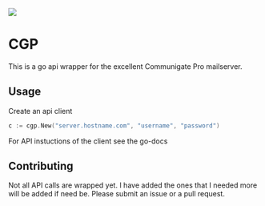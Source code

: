 [![](https://godoc.org/github.com/blacksails/cgp?status.svg)](http://godoc.org/github.com/blacksails/cgp)
# CGP

This is a go api wrapper for the excellent Communigate Pro mailserver.

## Usage

Create an api client

```go
c := cgp.New("server.hostname.com", "username", "password")
```

For API instuctions of the client see the go-docs

## Contributing
Not all API calls are wrapped yet. I have added the ones that I needed more
will be added if need be. Please submit an issue or a pull request.
